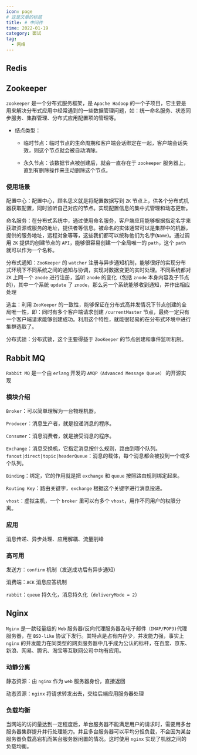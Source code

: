 ```yaml
---
icon: page
# 这是文章的标题
title: # 中间件
time: 2022-01-19
category: 面试
tag:
  - 网络
---
```


## Redis

## Zookeeper

`zookeeper` 是一个分布式服务框架，是 `Apache Hadoop` 的一个子项目，它主要是用来解决分布式应用中经常遇到的一些数据管理问题，如：统一命名服务、状态同步服务、集群管理、分布式应用配置项的管理等。

* 结点类型：

  * 临时节点：临时节点的生命周期和客户端会话绑定在一起，客户端会话失效，则这个节点就会被自动清除。

  * 永久节点：该数据节点被创建后，就会一直存在于 `zookeeper` 服务器上，直到有删除操作来主动删除这个节点。

### 使用场景

配置中心：配置中心，顾名思义就是将配置数据写到 `ZK` 节点上，供各个分布式机器获取配置，同时监听自己对应的节点。实现配置信息的集中式管理和动态更新。

命名服务：在分布式系统中，通过使用命名服务，客户端应用能够根据指定名字来获取资源或服务的地址，提供者等信息。被命名的实体通常可以是集群中的机器，提供的服务地址，远程对象等等，这些我们都可以统称他们为名字(`Name`)。通过调用 `ZK` 提供的创建节点的 `API`，能够很容易创建一个全局唯一的 `path`，这个 `path` 就可以作为一个名称。

分布式通知：`ZooKeeper` 的 `watcher` 注册与异步通知机制，能够很好的实现分布式环境下不同系统之间的通知与协调，实现对数据变更的实时处理。不同系统都对 `ZK` 上同一个 `znode` 进行注册，监听 `znode` 的变化（包括 `znode` 本身内容及子节点的)，其中一个系统 `update` 了 `znode`，那么另一个系统能够收到通知，并作出相应处理

选主：利用 `ZooKeeper` 的一致性，能够保证在分布式高并发情况下节点创建的全局唯一性，即：同时有多个客户端请求创建 `/currentMaster` 节点，最终一定只有一个客户端请求能够创建成功。利用这个特性，就能很轻易的在分布式环境中进行集群选取了。

分布式锁：分布式锁，这个主要得益于 `ZooKeeper` 的节点创建和事件监听机制。

## Rabbit MQ

`Rabbit MQ` 是一个由 `erlang` 开发的 `AMQP（Advanced Message Queue）` 的开源实现

### 模块介绍

`Broker`：可以简单理解为一台物理机器。

`Producer`：消息生产者，就是投递消息的程序。

`Consumer`：消息消费者，就是接受消息的程序。

`Exchange`：消息交换机，它指定消息按什么规则，路由到哪个队列。
`fanout|direct|topic|headerQueue`：消息的载体，每个消息都会被投到一个或多个队列。

`Binding`：绑定，它的作用就是把 `exchange` 和 `queue` 按照路由规则绑定起来。

`Routing Key`：路由关键字，`exchange` 根据这个关键字进行消息投递。

`vhost`：虚拟主机，一个 `broker` 里可以有多个 `vhost`，用作不同用户的权限分离。

### 应用

消息传递、异步处理、应用解耦、流量削峰

### 高可用

发送方：`confirm` 机制（发送成功后有异步通知）

消费端：`ACK` 消息应答机制

`rabbit`：`queue` 持久化，消息持久化（`deliveryMode = 2`）

## Nginx

`Nginx` 是一款轻量级的 `Web` 服务器/反向代理服务器及电子邮件`（IMAP/POP3)`代理服务器，在 `BSD-like` 协议下发行。其特点是占有内存少，并发能力强，事实上 `nginx` 的并发能力在同类型的网页服务器中几乎成为公认的标杆，在百度、京东、新浪、网易、腾讯、淘宝等互联网公司中均有应用。

### 动静分离

静态资源：由 `nginx` 作为 `web` 服务器身份，直接返回

动态资源：`nginx` 将请求转发出去，交给后端应用服务器处理

### 负载均衡

当网站的访问量达到一定程度后，单台服务器不能满足用户的请求时，需要用多台服务器集群提升并行处理能力。并且多台服务器可以平均分担负载，不会因为某台服务器负载高宕机而某台服务器闲置的情况。这时使用 `nginx` 实现了机器之间的负载均衡。
